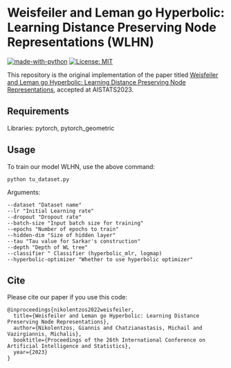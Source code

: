 # Weisfeiler and Leman go Hyperbolic: Learning Distance Preserving Node Representations (WLHN)
[![made-with-python](https://img.shields.io/badge/Made%20with-Python-red.svg)](#python)
[![License: MIT](https://img.shields.io/badge/License-MIT-yellow.svg)](https://opensource.org/licenses/MIT) 

This repository is the original implementation of the paper titled [Weisfeiler and Leman go Hyperbolic: Learning Distance Preserving Node Representations](https://arxiv.org/abs/2211.02501), accepted at AISTATS2023.

## Requirements
Libraries: pytorch, pytorch_geometric


## Usage

To train our model WLHN, use the above command:
```
python tu_dataset.py 
```
Arguments:
```
--dataset "Dataset name"
--lr "Initial Learning rate"
--dropout "Dropout rate"
--batch-size "Input batch size for training"
--epochs "Number of epochs to train"
--hidden-dim "Size of hidden layer"
--tau "Tau value for Sarkar's construction"
--depth "Depth of WL tree"
--classifier " Classifier (hyperbolic_mlr, logmap)
--hyperbolic-optimizer "Whether to use hyperbolic optimizer"
```
## Cite
Please cite our paper if you use this code:
```
@inproceedings{nikolentzos2022weisfeiler,
  title={Weisfeiler and Leman go Hyperbolic: Learning Distance Preserving Node Representations},
  author={Nikolentzos, Giannis and Chatzianastasis, Michail and Vazirgiannis, Michalis},
  booktitle={Proceedings of the 26th International Conference on Artificial Intelligence and Statistics},
  year={2023}
}
```
